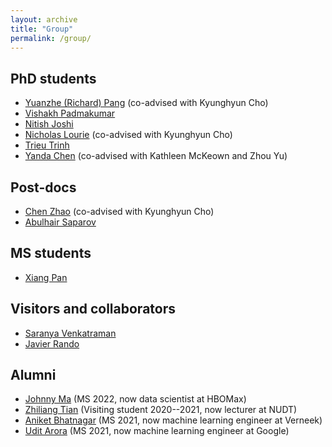 ```yaml
---
layout: archive
title: "Group"
permalink: /group/
---
```


## PhD students
- [Yuanzhe (Richard) Pang](https://yzpang.github.io) (co-advised with Kyunghyun Cho)
- [Vishakh Padmakumar](https://vishakhpk.github.io)
- [Nitish Joshi](https://joshinh.github.io/)
- [Nicholas Lourie](https://www.semanticscholar.org/author/Nicholas-Lourie/35219984) (co-advised with Kyunghyun Cho)
- [Trieu Trinh](https://scholar.google.com/citations?user=PEjJU54AAAAJ&hl=en)
- [Yanda Chen](https://yandachen.github.io) (co-advised with Kathleen McKeown and Zhou Yu)

## Post-docs
- [Chen Zhao](http://www.chenz.umiacs.io) (co-advised with Kyunghyun Cho)
- [Abulhair Saparov](https://asaparov.org)

## MS students
- [Xiang Pan](https://xiangpan.netlify.app)

## Visitors and collaborators
- [Saranya Venkatraman](https://scholar.google.com/citations?user=qrvxwt4AAAAJ&hl=en)
- [Javier Rando](https://javirandor.github.io)

## Alumni
- [Johnny Ma](http://johnnyma.info) (MS 2022, now data scientist at HBOMax)
- [Zhiliang Tian](https://tianzhiliang.github.io) (Visiting student 2020--2021, now lecturer at NUDT)
- [Aniket Bhatnagar](https://www.linkedin.com/in/aniket-bhatnagar-a323a7117) (MS 2021, now machine learning engineer at Verneek)
- [Udit Arora](https://uditarora.com) (MS 2021, now machine learning engineer at Google)
